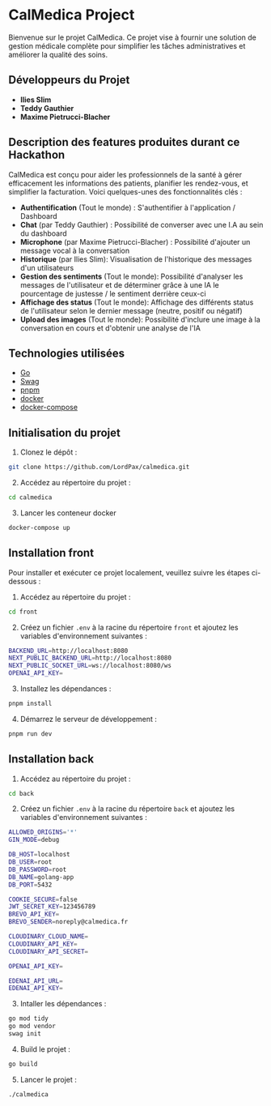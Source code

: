 # CalMedica Project

Bienvenue sur le projet CalMedica. Ce projet vise à fournir une solution de gestion médicale complète pour simplifier les tâches administratives et améliorer la qualité des soins.

## Développeurs du Projet

- **Ilies Slim**
- **Teddy Gauthier**
- **Maxime Pietrucci-Blacher**

## Description des features produites durant ce Hackathon

CalMedica est conçu pour aider les professionnels de la santé à gérer efficacement les informations des patients, planifier les rendez-vous, et simplifier la facturation. Voici quelques-unes des fonctionnalités clés :

- **Authentification** (Tout le monde) : S'authentifier à l'application / Dashboard
- **Chat** (par Teddy Gauthier) : Possibilité de converser avec une I.A au sein du dashboard
- **Microphone** (par Maxime Pietrucci-Blacher) : Possibilité d'ajouter un message vocal à la conversation
- **Historique** (par Ilies Slim): Visualisation de l'historique des messages d'un utilisateurs 
- **Gestion des sentiments** (Tout le monde): Possibilité d'analyser les messages de l'utilisateur et de déterminer grâce à une IA le pourcentage de justesse / le sentiment derrière ceux-ci
- **Affichage des status** (Tout le monde): Affichage des différents status de l'utilisateur selon le dernier message (neutre, positif ou négatif)
- **Upload des images** (Tout le monde): Possibilité d'inclure une image à la conversation en cours et d'obtenir une analyse de l'IA

## Technologies utilisées

* [Go](https://golang.org/)
* [Swag](https://github.com/swaggo/swag)
* [pnpm](https://pnpm.io/)
* [docker](https://www.docker.com/)
* [docker-compose](https://docs.docker.com/compose/)

## Initialisation du projet

1. Clonez le dépôt :
```bash
git clone https://github.com/LordPax/calmedica.git
```

2. Accédez au répertoire du projet :
```bash
cd calmedica
```

3. Lancer les conteneur docker
```bash
docker-compose up
```

## Installation front

Pour installer et exécuter ce projet localement, veuillez suivre les étapes ci-dessous :

1. Accédez au répertoire du projet :
```bash
cd front
```

2. Créez un fichier `.env` à la racine du répertoire `front` et ajoutez les variables d'environnement suivantes :
```bash
BACKEND_URL=http://localhost:8080
NEXT_PUBLIC_BACKEND_URL=http://localhost:8080
NEXT_PUBLIC_SOCKET_URL=ws://localhost:8080/ws
OPENAI_API_KEY=
```

3. Installez les dépendances :
```bash
pnpm install
```

4. Démarrez le serveur de développement :
```bash
pnpm run dev
```

## Installation back

1. Accédez au répertoire du projet :
```bash
cd back
```

2. Créez un fichier `.env` à la racine du répertoire `back` et ajoutez les variables d'environnement suivantes :
```bash
ALLOWED_ORIGINS='*'
GIN_MODE=debug

DB_HOST=localhost
DB_USER=root
DB_PASSWORD=root
DB_NAME=golang-app
DB_PORT=5432

COOKIE_SECURE=false
JWT_SECRET_KEY=123456789
BREVO_API_KEY=
BREVO_SENDER=noreply@calmedica.fr

CLOUDINARY_CLOUD_NAME=
CLOUDINARY_API_KEY=
CLOUDINARY_API_SECRET=

OPENAI_API_KEY=

EDENAI_API_URL=
EDENAI_API_KEY=
```

3. Intaller les dépendances :
```bash
go mod tidy
go mod vendor
swag init
```

4. Build le projet :
```bash
go build
```

5. Lancer le projet :
```bash
./calmedica
```
